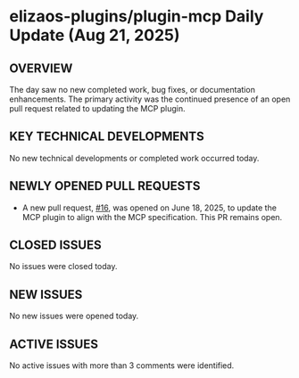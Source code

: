 # elizaos-plugins/plugin-mcp Daily Update (Aug 21, 2025)
## OVERVIEW 
The day saw no new completed work, bug fixes, or documentation enhancements. The primary activity was the continued presence of an open pull request related to updating the MCP plugin.

## KEY TECHNICAL DEVELOPMENTS
No new technical developments or completed work occurred today.

## NEWLY OPENED PULL REQUESTS
- A new pull request, [#16](https://github.com/elizaos-plugins/plugin-mcp/pull/16), was opened on June 18, 2025, to update the MCP plugin to align with the MCP specification. This PR remains open.

## CLOSED ISSUES
No issues were closed today.

## NEW ISSUES
No new issues were opened today.

## ACTIVE ISSUES
No active issues with more than 3 comments were identified.